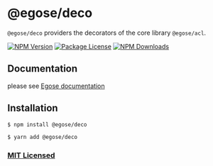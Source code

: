 # @egose/deco

`@egose/deco` providers the decorators of the core library `@egose/acl`.

<a href="https://www.npmjs.com/package/@egose/deco" target="_blank"><img src="https://img.shields.io/npm/v/@egose/deco.svg" alt="NPM Version" /></a>
<a href="https://www.npmjs.com/package/@egose/deco" target="_blank"><img src="https://img.shields.io/npm/l/@egose/deco.svg" alt="Package License" /></a>
<a href="https://www.npmjs.com/package/@egose/deco" target="_blank"><img src="https://img.shields.io/npm/dm/@egose/deco.svg" alt="NPM Downloads" /></a>

## Documentation

please see [Egose documentation](https://egose.github.io/mongoose-acl/1.philosophy/)

## Installation

```sh
$ npm install @egose/deco
```

```sh
$ yarn add @egose/deco
```

### [MIT Licensed](LICENSE)
